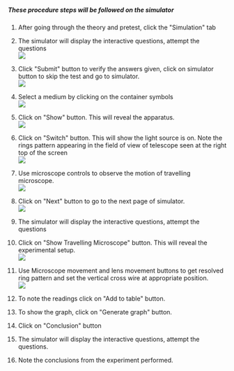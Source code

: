 ##### These procedure steps will be followed on the simulator

1. After going through the theory and pretest, click the "Simulation" tab<br>

2. The simulator will display the interactive questions, attempt the questions<br>
<img src="images/s7.png"><br>
3. Click "Submit" button to verify the answers given, click on simulator button to skip the test and go to simulator.<br>
<img src="images/s9.png"><br>
4. Select a medium by clicking on the container symbols<br>
<img src="images/s8.png"><br>
5. Click on "Show" button. This will reveal the apparatus.<br>
<img src="images/s4.jpg"><br>
6. Click on "Switch" button. This will show the light source is on. Note the rings pattern appearing in the field of view of telescope seen at the right top of the screen<br>
<img src="images/s4.2.jpg"><br>
7. Use microscope controls to observe the motion of travelling microscope.<br>
<img src="images/s4.3.jpg"><br>
8. Click on "Next" button to go to the next page of simulator.<br>
<img src="images/s4.4.jpg"><br>
9. The simulator will display the interactive questions, attempt the questions<br>

10. Click on "Show Travelling Microscope" button. This will reveal the experimental setup.<br>
<img src="images/s5.png"><br>
11. Use Microscope movement and lens movement buttons to get resolved ring pattern and set the vertical cross wire at appropriate  position.<br>
<img src="images/s1.png"><br>
12. To note the readings click on "Add to table" button.<br>

13. To show the graph, click on "Generate graph" button.<br>

14. Click on "Conclusion" button<br>

15.  The simulator will display the interactive questions, attempt the questions.<br>

16. Note the conclusions from the experiment performed.<br>
